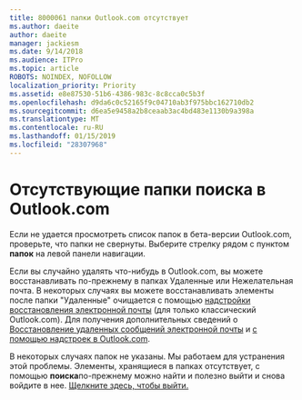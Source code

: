 ```yaml
---
title: 8000061 папки Outlook.com отсутствует
ms.author: daeite
author: daeite
manager: jackiesm
ms.date: 9/14/2018
ms.audience: ITPro
ms.topic: article
ROBOTS: NOINDEX, NOFOLLOW
localization_priority: Priority
ms.assetid: e8e87530-51b6-4386-983c-8c8cca0c5b3f
ms.openlocfilehash: d9da6c0c52165f9c04710ab3f975bbc162710db2
ms.sourcegitcommit: d6ea5e9458a2b8ceaab3ac4bd483e1130b9a398a
ms.translationtype: MT
ms.contentlocale: ru-RU
ms.lasthandoff: 01/15/2019
ms.locfileid: "28307968"
---
```

# <a name="find-missing-folders-in-outlookcom"></a>Отсутствующие папки поиска в Outlook.com

Если не удается просмотреть список папок в бета-версии Outlook.com, проверьте, что папки не свернуты. Выберите стрелку рядом с пунктом **папок** на левой панели навигации. 
  
Если вы случайно удалять что-нибудь в Outlook.com, вы можете восстанавливать по-прежнему в папках Удаленные или Нежелательная почта. В некоторых случаях вы можете восстанавливать элементы после папки "Удаленные" очищается с помощью [надстройки восстановления электронной почты](https://appsource.microsoft.com/product/office/WA104380447) (для только классический Outlook.com). Для получения дополнительных сведений о [Восстановление удаленных сообщений электронной почты](https://support.office.com/article/cf06ab1b-ae0b-418c-a4d9-4e895f83ed50) и [с помощью надстроек в Outlook.com](https://support.office.com/article/a5672109-e4f3-4119-abea-72323e9653cf).
  
В некоторых случаях папок не указаны. Мы работаем для устранения этой проблемы. Элементы, хранящиеся в папках отсутствует, с помощью **поиска**по-прежнему можно найти и полезно выйти и снова войдите в нее. [Щелкните здесь, чтобы выйти.](https://login.live.com/logout.srf)
  

